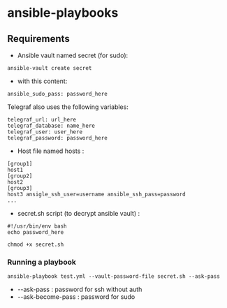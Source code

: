 # ansible-playbooks

## Requirements

- Ansible vault named secret (for sudo):

```
ansible-vault create secret
```

- with this content:

```
ansible_sudo_pass: password_here
```

Telegraf also uses the following variables:
```
telegraf_url: url_here
telegraf_database: name_here
telegraf_user: user_here
telegraf_password: password_here
```

- Host file named hosts :

```
[group1]
host1
[group2]
host2
[group3]
host3 ansigle_ssh_user=username ansible_ssh_pass=password
...
```

- secret.sh script (to decrypt ansible vault) :

```
#!/usr/bin/env bash
echo password_here
```

```
chmod +x secret.sh
```

### Running a playbook

```
ansible-playbook test.yml --vault-password-file secret.sh --ask-pass
```

- --ask-pass : password for ssh without auth
- --ask-become-pass : password for sudo
